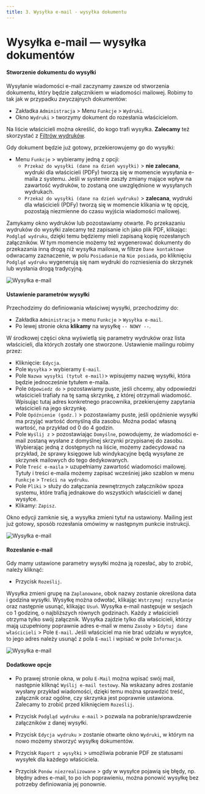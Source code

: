 ```yaml
---
title: 3. Wysyłka e-mail - wysyłka dokumentu
---
```


# Wysyłka e-mail — wysyłka dokumentów

#### Stworzenie dokumentu do wysyłki

Wysyłanie wiadomości e-mail zaczynamy zawsze od stworzenia dokumentu, który będzie załącznikiem w wiadomości mailowej. Robimy to tak jak w przypadku zwyczajnych dokumentów:

- Zakładka `Administracja` > Menu `Funkcje` > `Wydruki`.
- Okno `Wydruki` > tworzymy dokument do rozesłania właścicielom.

Na liście właścicieli można określić, do kogo trafi wysyłka. **Zalecamy** też skorzystać z [Filtrów wydruków](https://doc.weles3.pl/ogolne/wydruki/Filtry-wydrukow.html).

Gdy dokument będzie już gotowy, przekierowujemy go do wysyłki:

- Menu `Funkcje` > wybieramy jedną z opcji:
    - `Przekaż do wysyłki (dane na dzień wysyłki)` > **nie zalecana**, wydruki dla właścicieli (PDFy) tworzą się w momencie wysyłania e-maila z systemu. Jeśli w systemie zaszły zmiany mające wpływ na zawartość wydruków, to zostaną one uwzględnione w wysyłanych wydrukach.
    - `Przekaż do wysyłki (dane na dzień wydruku)` > **zalecana**, wydruki dla właścicieli (PDFy) tworzą się w momencie klikania w tę opcję, pozostają niezmienne do czasu wyjścia wiadomości mailowej.

Zamykamy okno wydruków lub pozostawiamy otwarte. Po przekazaniu wydruków do wysyłki zalecamy też zapisanie ich jako plik PDF, klikając: `Podgląd wydruku`, dzięki temu będziemy mieli zapisaną kopię rozesłanych załączników. W tym momencie możemy też wygenerować dokumenty do przekazania inną drogą niż wysyłka mailowa, w filtrze `Dane kontaktowe` odwracamy zaznaczenie, w polu `Posiadanie` na `Nie posiada`, po kliknięciu `Podgląd wydruku` wygenerują się nam wydruki do rozniesienia do skrzynek lub wysłania drogą tradycyjną.

![Wysyłka e-mail](wysylkaemailwydruk.gif)

#### Ustawienie parametrów wysyłki

Przechodzimy do definiowania właściwej wysyłki, przechodzimy do:

- Zakładka `Administracja` > menu `Funkcje` > `Wysyłka e-mail`.
- Po lewej stronie okna **klikamy** na wysyłkę `-- NOWY --`.

W środkowej części okna wyświetlą się parametry wydruków oraz lista właścicieli, dla których zostały one stworzone. Ustawienie mailingu robimy przez:

- Kliknięcie: `Edycja`.
- Pole `Wysyłka` > wybieramy `E-mail`.
- Pole `Nazwa wysyłki (tytuł e-mail)`> wpisujemy nazwę wysyłki, która będzie jednocześnie tytułem e-maila.
- Pole `Odpowiedz do` > pozostawiamy puste, jeśli chcemy, aby odpowiedzi właścicieli trafiały na tę samą skrzynkę, z której otrzymali wiadomość. Wpisując tutaj adres konkretnego pracownika, przekierujemy zapytania właścicieli na jego skrzynkę.
- Pole `Opóźnienie (godz.)` > pozostawiamy puste, jeśli opóźnienie wysyłki ma przyjąć wartość domyślną dla zasobu. Można podać własną wartość, na przykład od 0 do 4 godzin.
- Pole `Wyślij z` > pozostawiając `Domyślne`, powodujemy, że wiadomości e-mail zostaną wysłane z domyślnej skrzynki przypisanej do zasobu. Wybierając jedną z dostępnych na liście, możemy zadecydować na przykład, że sprawy księgowe lub windykacyjne będą wysyłane ze skrzynek mailowych do tego dedykowanych.
- Pole `Treść e-maila` > uzupełniamy zawartość wiadomości mailowej. Tytuły i treści e-maila możemy zapisać wcześniej jako szablon w menu `Funkcje` > `Treści na wydruku`.
- Pole `Pliki` > służy do załączania zewnętrznych załączników spoza systemu, które trafią jednakowe do wszystkich właścicieli w danej wysyłce.
- Klikamy: `Zapisz`.

Okno edycji zamknie się, a wysyłka zmieni tytuł na ustawiony. Mailing jest już gotowy, sposób rozesłania omówimy w następnym punkcie instrukcji.

![Wysyłka e-mail](wysylkaemail.gif)

#### Rozesłanie e-mail

Gdy mamy ustawione parametry wysyłki można ją rozesłać, aby to zrobić, należy kliknąć:

- Przycisk `Roześlij`.

Wysyłka zmieni grupę na `Zaplanowane`, obok nazwy zostanie określona data i godzina wysyłki. Wysyłkę można odwołać, klikając `Wstrzymaj rozsyłanie` oraz następnie usunąć, klikając `Usuń`. Wysyłka e-mail następuje w sesjach co 1 godzinę, o najbliższych równych godzinach. Każdy z właścicieli otrzyma tylko swój załącznik. Wysyłka zajdzie tylko dla właścicieli, którzy mają uzupełniony poprawnie adres e-mail w menu `Zasoby` > `Edytuj dane właścicieli` > Pole `E-mail`. Jeśli właściciel ma nie brać udziału w wysyłce, to jego adres należy usunąć z pola `E-mail` i wpisać w pole `Informacja`.

![Wysyłka e-mail](wysylkaemailrozeslanie.gif)

#### Dodatkowe opcje

- Po prawej stronie okna, w polu `E-Mail` można wpisać swój mail, następnie kliknąć `Wyślij e-mail testowy`. Na wskazany adres zostanie wysłany przykład wiadomości, dzięki temu można sprawdzić treść, załącznik oraz ogólne, czy skrzynka jest poprawnie ustawiona. Zalecamy to zrobić przed kliknięciem `Roześlij`.

- Przycisk `Podgląd wydruku e-mail` > pozwala na pobranie/sprawdzenie załączników z danej wysyłki.

- Przycisk `Edycja wydruku` > zostanie otwarte okno `Wydruki`, w którym na nowo możemy stworzyć wysyłkę dokumentów.

- Przycisk `Raport z wysyłki` > umożliwia pobranie PDF ze statusami wysyłek dla każdego właściciela.

- Przycisk `Ponów niezrealizowane` > gdy w wysyłce pojawią się błędy, np. błędny adres e-mail, to po ich poprawieniu, można ponowić wysyłkę bez potrzeby definiowania jej ponownie.